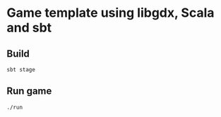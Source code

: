 Game template using libgdx, Scala and sbt
=========================================


Build
-----

    sbt stage


Run game
--------

    ./run
